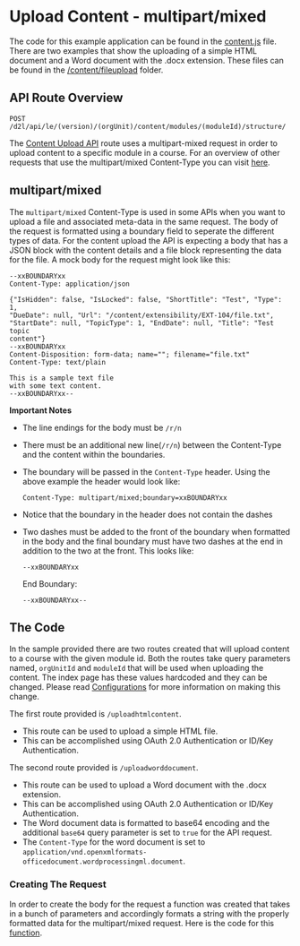 # Upload Content - multipart/mixed
The code for this example application can be found in the [content.js](../src/content.js) file. There are two examples that show the uploading of a simple HTML document and a Word document with the .docx extension. These files can be found in the [/content/fileupload](../content/file-upload) folder.

## API Route Overview
```
POST /d2l/api/le/(version)/(orgUnit)/content/modules/(moduleId)/structure/
```
The [Content Upload API](http://docs.valence.desire2learn.com/res/content.html#post--d2l-api-le-(version)-(orgUnitId)-content-modules-(moduleId)-structure-) route uses a multipart-mixed request in order to upload content to a specific module in a course. For an overview of other requests that use the multipart/mixed Content-Type you can visit [here](http://docs.valence.desire2learn.com/basic/fileupload.html?highlight=RFC2388%20Multipart/mixed).

## multipart/mixed
The ```multipart/mixed``` Content-Type is used in some APIs when you want to upload a file and associated meta-data in the same request. The body of the request is formatted using a boundary field to seperate the different types of data. For the content upload the API is expecting a body that has a JSON block with the content details and a file block representing the data for the file. A mock body for the request might look like this:

```
--xxBOUNDARYxx
Content-Type: application/json

{"IsHidden": false, "IsLocked": false, "ShortTitle": "Test", "Type": 1,
"DueDate": null, "Url": "/content/extensibility/EXT-104/file.txt",
"StartDate": null, "TopicType": 1, "EndDate": null, "Title": "Test topic
content"}
--xxBOUNDARYxx
Content-Disposition: form-data; name=""; filename="file.txt"
Content-Type: text/plain

This is a sample text file
with some text content.
--xxBOUNDARYxx--
```

**Important Notes**
* The line endings for the body must be ```/r/n```
* There must be an additional new line(```/r/n```) between the Content-Type and the content within the boundaries.
* The boundary will be passed in the ```Content-Type``` header. Using the above example the header would look like:

    ```Content-Type: multipart/mixed;boundary=xxBOUNDARYxx```
* Notice that the boundary in the header does not contain the dashes
* Two dashes must be added to the front of the boundary when formatted in the body and the final boundary must have two dashes at the end in addition to the two at the front. This looks like:

    ```--xxBOUNDARYxx```
    
    End Boundary:

    ```--xxBOUNDARYxx--```

## The Code
In the sample provided there are two routes created that will upload content to a course with the given module id. Both the routes take query parameters named, ```orgUnitId``` and ```moduleId``` that will be used when uploading the content. The index page has these values hardcoded and they can be changed. Please read [Configurations](configurations.md) for more information on making this change.

The first route provided is ```/uploadhtmlcontent```.
* This route can be used to upload a simple HTML file.
* This can be accomplished using OAuth 2.0 Authentication or ID/Key Authentication.

The second route provided is ```/uploadworddocument```.
* This route can be used to upload a Word document with the .docx extension.
* This can be accomplished using OAuth 2.0 Authentication or ID/Key Authentication.
* The Word document data is formatted to base64 encoding and the additional ```base64``` query parameter is set to ```true``` for the API request.
* The ```Content-Type``` for the word document is set to ```application/vnd.openxmlformats-officedocument.wordprocessingml.document```.

### Creating The Request
In order to create the body for the request a function was created that takes in a bunch of parameters and accordingly formats a string with the properly formatted data for the multipart/mixed request. Here is the code for this [function](../src/content.js#L148).

